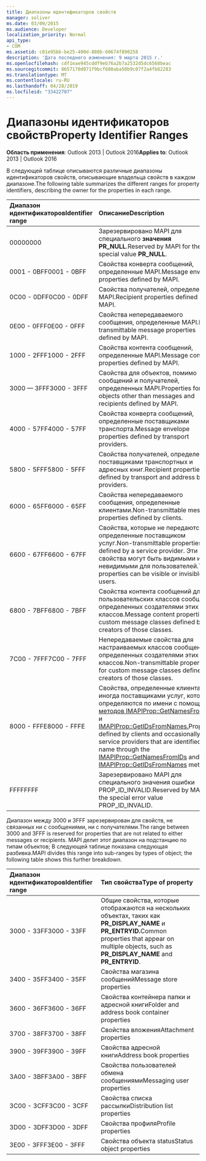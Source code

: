 ```yaml
---
title: Диапазоны идентификаторов свойств
manager: soliver
ms.date: 03/09/2015
ms.audience: Developer
localization_priority: Normal
api_type:
- COM
ms.assetid: c01e95bb-be25-490d-880b-60674f890258
description: 'Дата последнего изменения: 9 марта 2015 г.'
ms.openlocfilehash: cdf1eae945cddf9eb76a2b7a2532d5dc6568beac
ms.sourcegitcommit: 8657170d071f9bcf680aba50b9c07f2a4fb82283
ms.translationtype: MT
ms.contentlocale: ru-RU
ms.lasthandoff: 04/28/2019
ms.locfileid: "33422707"
---
```

# <a name="property-identifier-ranges"></a><span data-ttu-id="ad478-103">Диапазоны идентификаторов свойств</span><span class="sxs-lookup"><span data-stu-id="ad478-103">Property Identifier Ranges</span></span>

  
  
<span data-ttu-id="ad478-104">**Область применения**: Outlook 2013 | Outlook 2016</span><span class="sxs-lookup"><span data-stu-id="ad478-104">**Applies to**: Outlook 2013 | Outlook 2016</span></span> 
  
<span data-ttu-id="ad478-105">В следующей таблице описываются различные диапазоны идентификаторов свойств, описывающие владельца свойств в каждом диапазоне.</span><span class="sxs-lookup"><span data-stu-id="ad478-105">The following table summarizes the different ranges for property identifiers, describing the owner for the properties in each range.</span></span>
  
|<span data-ttu-id="ad478-106">**Диапазон идентификаторов**</span><span class="sxs-lookup"><span data-stu-id="ad478-106">**Identifier range**</span></span>|<span data-ttu-id="ad478-107">**Описание**</span><span class="sxs-lookup"><span data-stu-id="ad478-107">**Description**</span></span>|
|:-----|:-----|
|<span data-ttu-id="ad478-108">0000</span><span class="sxs-lookup"><span data-stu-id="ad478-108">0000</span></span>  <br/> |<span data-ttu-id="ad478-109">Зарезервировано MAPI для специального **значения PR_NULL**.</span><span class="sxs-lookup"><span data-stu-id="ad478-109">Reserved by MAPI for the special value **PR_NULL**.</span></span>  <br/> |
|<span data-ttu-id="ad478-110">0001 - 0BFF</span><span class="sxs-lookup"><span data-stu-id="ad478-110">0001 - 0BFF</span></span>  <br/> |<span data-ttu-id="ad478-111">Свойства конверта сообщений, определенные MAPI.</span><span class="sxs-lookup"><span data-stu-id="ad478-111">Message envelope properties defined by MAPI.</span></span>  <br/> |
|<span data-ttu-id="ad478-112">0C00 - 0DFF</span><span class="sxs-lookup"><span data-stu-id="ad478-112">0C00 - 0DFF</span></span>  <br/> |<span data-ttu-id="ad478-113">Свойства получателей, определенные MAPI.</span><span class="sxs-lookup"><span data-stu-id="ad478-113">Recipient properties defined by MAPI.</span></span>  <br/> |
|<span data-ttu-id="ad478-114">0E00 - 0FFF</span><span class="sxs-lookup"><span data-stu-id="ad478-114">0E00 - 0FFF</span></span>  <br/> |<span data-ttu-id="ad478-115">Свойства непередаваемого сообщения, определенные MAPI.</span><span class="sxs-lookup"><span data-stu-id="ad478-115">Non-transmittable message properties defined by MAPI.</span></span>  <br/> |
|<span data-ttu-id="ad478-116">1000 - 2FFF</span><span class="sxs-lookup"><span data-stu-id="ad478-116">1000 - 2FFF</span></span>  <br/> |<span data-ttu-id="ad478-117">Свойства контента сообщений, определенные MAPI.</span><span class="sxs-lookup"><span data-stu-id="ad478-117">Message content properties defined by MAPI.</span></span>  <br/> |
|<span data-ttu-id="ad478-118">3000 — 3FFF</span><span class="sxs-lookup"><span data-stu-id="ad478-118">3000 - 3FFF</span></span>  <br/> |<span data-ttu-id="ad478-119">Свойства для объектов, помимо сообщений и получателей, определенных MAPI.</span><span class="sxs-lookup"><span data-stu-id="ad478-119">Properties for objects other than messages and recipients defined by MAPI.</span></span>  <br/> |
|<span data-ttu-id="ad478-120">4000 - 57FF</span><span class="sxs-lookup"><span data-stu-id="ad478-120">4000 - 57FF</span></span>  <br/> |<span data-ttu-id="ad478-121">Свойства конверта сообщений, определенные поставщиками транспорта.</span><span class="sxs-lookup"><span data-stu-id="ad478-121">Message envelope properties defined by transport providers.</span></span>  <br/> |
|<span data-ttu-id="ad478-122">5800 - 5FFF</span><span class="sxs-lookup"><span data-stu-id="ad478-122">5800 - 5FFF</span></span>  <br/> |<span data-ttu-id="ad478-123">Свойства получателей, определенные поставщиками транспортных и адресных книг.</span><span class="sxs-lookup"><span data-stu-id="ad478-123">Recipient properties defined by transport and address book providers.</span></span>  <br/> |
|<span data-ttu-id="ad478-124">6000 - 65FF</span><span class="sxs-lookup"><span data-stu-id="ad478-124">6000 - 65FF</span></span>  <br/> |<span data-ttu-id="ad478-125">Свойства непередаваемого сообщения, определенные клиентами.</span><span class="sxs-lookup"><span data-stu-id="ad478-125">Non-transmittable message properties defined by clients.</span></span>  <br/> |
|<span data-ttu-id="ad478-126">6600 - 67FF</span><span class="sxs-lookup"><span data-stu-id="ad478-126">6600 - 67FF</span></span>  <br/> |<span data-ttu-id="ad478-127">Свойства, которые не передаются, определенные поставщиком услуг.</span><span class="sxs-lookup"><span data-stu-id="ad478-127">Non-transmittable properties defined by a service provider.</span></span> <span data-ttu-id="ad478-128">Эти свойства могут быть видимыми или невидимыми для пользователей.</span><span class="sxs-lookup"><span data-stu-id="ad478-128">These properties can be visible or invisible to users.</span></span>  <br/> |
|<span data-ttu-id="ad478-129">6800 - 7BFF</span><span class="sxs-lookup"><span data-stu-id="ad478-129">6800 - 7BFF</span></span>  <br/> |<span data-ttu-id="ad478-130">Свойства контента сообщений для пользовательских классов сообщений, определенных создателями этих классов.</span><span class="sxs-lookup"><span data-stu-id="ad478-130">Message content properties for custom message classes defined by creators of those classes.</span></span>  <br/> |
|<span data-ttu-id="ad478-131">7C00 - 7FFF</span><span class="sxs-lookup"><span data-stu-id="ad478-131">7C00 - 7FFF</span></span>  <br/> |<span data-ttu-id="ad478-132">Непередаваемые свойства для настраиваемых классов сообщений, определенных создателями этих классов.</span><span class="sxs-lookup"><span data-stu-id="ad478-132">Non-transmittable properties for custom message classes defined by creators of those classes.</span></span>  <br/> |
|<span data-ttu-id="ad478-133">8000 - FFFE</span><span class="sxs-lookup"><span data-stu-id="ad478-133">8000 - FFFE</span></span>  <br/> |<span data-ttu-id="ad478-134">Свойства, определенные клиентами и иногда поставщиками услуг, которые определяются по имени с помощью [методов IMAPIProp::GetNamesFromIDs](imapiprop-getnamesfromids.md) и [IMAPIProp::GetIDsFromNames.](imapiprop-getidsfromnames.md)</span><span class="sxs-lookup"><span data-stu-id="ad478-134">Properties defined by clients and occasionally service providers that are identified by name through the [IMAPIProp::GetNamesFromIDs](imapiprop-getnamesfromids.md) and [IMAPIProp::GetIDsFromNames](imapiprop-getidsfromnames.md) methods.</span></span>  <br/> |
|<span data-ttu-id="ad478-135">FFFF</span><span class="sxs-lookup"><span data-stu-id="ad478-135">FFFF</span></span>  <br/> |<span data-ttu-id="ad478-136">Зарезервировано MAPI для специального значения ошибки PROP_ID_INVALID.</span><span class="sxs-lookup"><span data-stu-id="ad478-136">Reserved by MAPI for the special error value PROP_ID_INVALID.</span></span>  <br/> |
   
<span data-ttu-id="ad478-137">Диапазон между 3000 и 3FFF зарезервирован для свойств, не связанных ни с сообщениями, ни с получателями.</span><span class="sxs-lookup"><span data-stu-id="ad478-137">The range between 3000 and 3FFF is reserved for properties that are not related to either messages or recipients.</span></span> <span data-ttu-id="ad478-138">MAPI делит этот диапазон на подстанцию по типам объектов; В следующей таблице показана следующая разбивка.</span><span class="sxs-lookup"><span data-stu-id="ad478-138">MAPI divides this range into sub-ranges by types of object; the following table shows this further breakdown.</span></span> 
  
|<span data-ttu-id="ad478-139">**Диапазон идентификаторов**</span><span class="sxs-lookup"><span data-stu-id="ad478-139">**Identifier range**</span></span>|<span data-ttu-id="ad478-140">**Тип свойства**</span><span class="sxs-lookup"><span data-stu-id="ad478-140">**Type of property**</span></span>|
|:-----|:-----|
|<span data-ttu-id="ad478-141">3000 - 33FF</span><span class="sxs-lookup"><span data-stu-id="ad478-141">3000 - 33FF</span></span>  <br/> |<span data-ttu-id="ad478-142">Общие свойства, которые отображаются на нескольких объектах, таких как **PR_DISPLAY_NAME** и **PR_ENTRYID.**</span><span class="sxs-lookup"><span data-stu-id="ad478-142">Common properties that appear on multiple objects, such as **PR_DISPLAY_NAME** and **PR_ENTRYID**.</span></span>  <br/> |
|<span data-ttu-id="ad478-143">3400 - 35FF</span><span class="sxs-lookup"><span data-stu-id="ad478-143">3400 - 35FF</span></span>  <br/> |<span data-ttu-id="ad478-144">Свойства магазина сообщений</span><span class="sxs-lookup"><span data-stu-id="ad478-144">Message store properties</span></span>  <br/> |
|<span data-ttu-id="ad478-145">3600 - 36FF</span><span class="sxs-lookup"><span data-stu-id="ad478-145">3600 - 36FF</span></span>  <br/> |<span data-ttu-id="ad478-146">Свойства контейнера папки и адресной книги</span><span class="sxs-lookup"><span data-stu-id="ad478-146">Folder and address book container properties</span></span>  <br/> |
|<span data-ttu-id="ad478-147">3700 - 38FF</span><span class="sxs-lookup"><span data-stu-id="ad478-147">3700 - 38FF</span></span>  <br/> |<span data-ttu-id="ad478-148">Свойства вложения</span><span class="sxs-lookup"><span data-stu-id="ad478-148">Attachment properties</span></span>  <br/> |
|<span data-ttu-id="ad478-149">3900 - 39FF</span><span class="sxs-lookup"><span data-stu-id="ad478-149">3900 - 39FF</span></span>  <br/> |<span data-ttu-id="ad478-150">Свойства адресной книги</span><span class="sxs-lookup"><span data-stu-id="ad478-150">Address book properties</span></span>  <br/> |
|<span data-ttu-id="ad478-151">3A00 - 3BFF</span><span class="sxs-lookup"><span data-stu-id="ad478-151">3A00 - 3BFF</span></span>  <br/> |<span data-ttu-id="ad478-152">Свойства пользователей обмена сообщениями</span><span class="sxs-lookup"><span data-stu-id="ad478-152">Messaging user properties</span></span>  <br/> |
|<span data-ttu-id="ad478-153">3C00 - 3CFF</span><span class="sxs-lookup"><span data-stu-id="ad478-153">3C00 - 3CFF</span></span>  <br/> |<span data-ttu-id="ad478-154">Свойства списка рассылки</span><span class="sxs-lookup"><span data-stu-id="ad478-154">Distribution list properties</span></span>  <br/> |
|<span data-ttu-id="ad478-155">3D00 - 3DFF</span><span class="sxs-lookup"><span data-stu-id="ad478-155">3D00 - 3DFF</span></span>  <br/> |<span data-ttu-id="ad478-156">Свойства профиля</span><span class="sxs-lookup"><span data-stu-id="ad478-156">Profile properties</span></span>  <br/> |
|<span data-ttu-id="ad478-157">3E00 - 3FFF</span><span class="sxs-lookup"><span data-stu-id="ad478-157">3E00 - 3FFF</span></span>  <br/> |<span data-ttu-id="ad478-158">Свойства объекта status</span><span class="sxs-lookup"><span data-stu-id="ad478-158">Status object properties</span></span>  <br/> |
   

